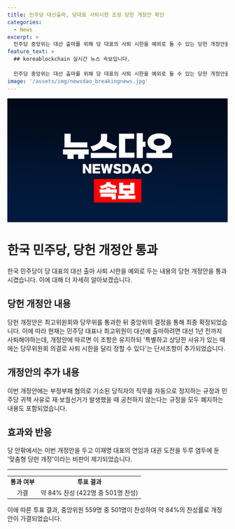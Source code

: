 ```yaml
---
title: 민주당 대선출마, 당대표 사퇴시한 조정 당헌 개정안 확인
categories:
  - News
excerpt: >
  민주당 중앙위는 대선 출마를 위해 당 대표의 사퇴 시한을 예외로 둘 수 있는 당헌 개정안을 통과시켰다. 559명 중 84%가 찬성했고, 최종 확정됐다. 개정으로 당 대표나 최고위원은 대선 1년 전까지 사퇴해야하는데, 특별한 사유가 있을 때 당무위 의결로 시한을 달리 할 수 있게 됐다. 또한, 부정부패 혐의 당직자의 직무 정지 규정과 귀책 사유로의 공천 폐지 규정을 포함한다. 이에 이재명 대표의 연임과 대권 도전을 두루 염두에 둔 '맞춤형 당헌 개정'이 비판되고 있다.
feature_text: >
  ## koreablockchain 실시간 뉴스 속보입니다.

  민주당 중앙위는 대선 출마를 위해 당 대표의 사퇴 시한을 예외로 둘 수 있는 당헌 개정안을 통과시켰다. 559명 중 84%가 찬성했고, 최종 확정됐다. 개정으로 당 대표나 최고위원은 대선 1년 전까지 사퇴해야하는데, 특별한 사유가 있을 때 당무위 의결로 시한을 달리 할 수 있게 됐다. 또한, 부정부패 혐의 당직자의 직무 정지 규정과 귀책 사유로의 공천 폐지 규정을 포함한다. 이에 이재명 대표의 연임과 대권 도전을 두루 염두에 둔 '맞춤형 당헌 개정'이 비판되고 있다.
image: '/assets/img/newsdao_breakingnews.jpg'
---
```


<p><img src="/assets/img/newsdao_breakingnews.jpg" alt="koreablockchain 속보" /></p>

<h1 data-ke-size="size26">한국 민주당, 당헌 개정안 통과</h1>

<p data-ke-size="size16">한국 민주당이 당 대표의 대선 출마 사퇴 시한을 예외로 두는 내용의 당헌 개정안을 통과시켰습니다. 이에 대해 더 자세히 알아보겠습니다.</p>

<h2 data-ke-size="size26">당헌 개정안 내용</h2>

<p data-ke-size="size16">당헌 개정안은 최고위원회와 당무위를 통과한 뒤 중앙위의 결정을 통해 최종 확정되었습니다. 이에 따라 현재는 민주당 대표나 최고위원이 대선에 출마하려면 대선 1년 전까지 사퇴해야하는데, 개정안에 따르면 이 조항은 유지하되 '특별하고 상당한 사유가 있는 때에는 당무위원회 의결로 사퇴 시한을 달리 정할 수 있다'는 단서조항이 추가되었습니다.</p>

<h2 data-ke-size="size26">개정안의 추가 내용</h2>

<p data-ke-size="size16">이번 개정안에는 부정부패 혐의로 기소된 당직자의 직무를 자동으로 정지하는 규정과 민주당 귀책 사유로 재·보궐선거가 발생했을 때 공천하지 않는다는 규정을 모두 폐지하는 내용도 포함되었습니다.</p>

<h2 data-ke-size="size26">효과와 반응</h2>

<p data-ke-size="size16">당 안팎에서는 이번 개정안을 두고 이재명 대표의 연임과 대권 도전을 두루 염두에 둔 '맞춤형 당헌 개정'이라는 비판이 제기되었습니다.</p>

<hr>

<table>
  <tr>
    <td style="text-align: center; height: 17px;"><b>통과 여부</b></td>
    <td style="text-align: center; height: 17px;"><b>투표 결과</b></td>
  </tr>
  <tr>
    <td style="text-align: center; height: 17px;">가결</td>
    <td style="text-align: center; height: 17px;">약 84% 찬성 (422명 중 501명 찬성)</td>
  </tr>
</table>

<p data-ke-size="size16">이에 따른 투표 결과, 중앙위원 559명 중 501명이 찬성하여 약 84%의 찬성률로 개정안이 가결되었습니다.</p>

